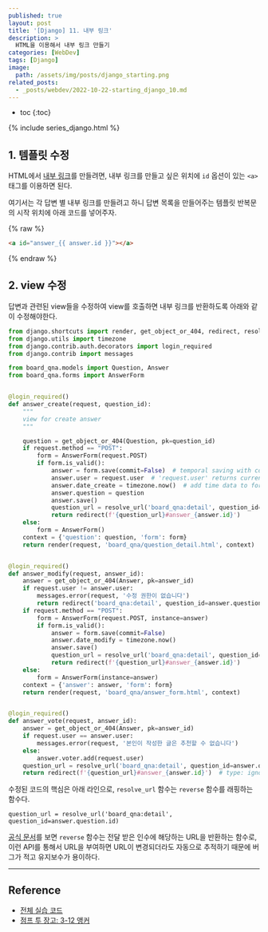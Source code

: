 ```yaml
---
published: true
layout: post
title: '[Django] 11. 내부 링크'
description: >
  HTML을 이용해서 내부 링크 만들기
categories: [WebDev]
tags: [Django]
image:
  path: /assets/img/posts/django_starting.png
related_posts:
  - _posts/webdev/2022-10-22-starting_django_10.md
---
```

* toc
{:toc}

{% include series_django.html %}

## 1. 템플릿 수정

HTML에서 [내부 링크](https://developer.mozilla.org/en-US/docs/Web/HTML/Element/a#linking_to_an_element_on_the_same_page)를 만들려면, 내부 링크를 만들고 싶은 위치에 `id` 옵션이 있는 `<a>` 태그를 이용하면 된다.  

여기서는 각 답변 별 내부 링크를 만들려고 하니 답변 목록을 만들어주는 템플릿 반복문의 시작 위치에 아래 코드를 넣어주자.  

{% raw %}
```html
<a id="answer_{{ answer.id }}"></a>
```
{% endraw %}

## 2. view 수정

답변과 관련된 view들을 수정하여 view를 호출하면 내부 링크를 반환하도록 아래와 같이 수정해야한다.  

```python
from django.shortcuts import render, get_object_or_404, redirect, resolve_url
from django.utils import timezone
from django.contrib.auth.decorators import login_required
from django.contrib import messages

from board_qna.models import Question, Answer
from board_qna.forms import AnswerForm


@login_required()
def answer_create(request, question_id):
    """
    view for create answer
    """

    question = get_object_or_404(Question, pk=question_id)
    if request.method == "POST":
        form = AnswerForm(request.POST)
        if form.is_valid():
            answer = form.save(commit=False)  # temporal saving with commit=False option
            answer.user = request.user  # 'request.user' returns current login user
            answer.date_create = timezone.now()  # add time data to form
            answer.question = question
            answer.save()
            question_url = resolve_url('board_qna:detail', question_id=question.id)  # type: ignore
            return redirect(f'{question_url}#answer_{answer.id}')
    else:
        form = AnswerForm()
    context = {'question': question, 'form': form}
    return render(request, 'board_qna/question_detail.html', context)


@login_required()
def answer_modify(request, answer_id):
    answer = get_object_or_404(Answer, pk=answer_id)
    if request.user != answer.user:
        messages.error(request, '수정 권한이 없습니다')
        return redirect('board_qna:detail', question_id=answer.question.id)  # type: ignore
    if request.method == "POST":
        form = AnswerForm(request.POST, instance=answer)
        if form.is_valid():
            answer = form.save(commit=False)
            answer.date_modify = timezone.now()
            answer.save()
            question_url = resolve_url('board_qna:detail', question_id=answer.question.id)
            return redirect(f'{question_url}#answer_{answer.id}')
    else:
        form = AnswerForm(instance=answer)
    context = {'answer': answer, 'form': form}
    return render(request, 'board_qna/answer_form.html', context)


@login_required()
def answer_vote(request, answer_id):
    answer = get_object_or_404(Answer, pk=answer_id)
    if request.user == answer.user:
        messages.error(request, '본인이 작성한 글은 추천할 수 없습니다')
    else:
        answer.voter.add(request.user)
    question_url = resolve_url('board_qna:detail', question_id=answer.question.id)  # type: ignore
    return redirect(f'{question_url}#answer_{answer.id}')  # type: ignore
```

수정된 코드의 핵심은 아래 라인으로, `resolve_url` 함수는 `reverse` 함수를 래핑하는 함수다.  

`question_url = resolve_url('board_qna:detail', question_id=answer.question.id)`

[공식 문서](https://docs.djangoproject.com/en/4.1/ref/urlresolvers/#reverse)를 보면 `reverse` 함수는 전달 받은 인수에 해당하는 URL을 반환하는 함수로, 이런 API를 통해서 URL을 부여하면 URL이 변경되더라도 자동으로 추적하기 때문에 버그가 적고 유지보수가 용이하다.  

---
## Reference
- [전체 실습 코드](https://github.com/djccnt15/starting_django)
- [점프 투 장고: 3-12 앵커](https://wikidocs.net/71792)